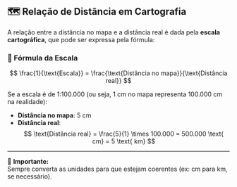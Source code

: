 ## 🗺️ Relação de Distância em Cartografia

A relação entre a distância no mapa e a distância real é dada pela **escala cartográfica**, que pode ser expressa pela fórmula:

### 📐 Fórmula da Escala

$$
\frac{1}{\text{Escala}} = \frac{\text{Distância no mapa}}{\text{Distância real}}
$$

Se a escala é de 1:100.000 (ou seja, 1 cm no mapa representa 100.000 cm na realidade):

- **Distância no mapa**: 5 cm  
- **Distância real**:  
  $$
  \text{Distância real} = \frac{5}{1} \times 100.000 = 500.000 \text{ cm} = 5 \text{ km}
  $$

---

📌 **Importante:**  
Sempre converta as unidades para que estejam coerentes (ex: cm para km, se necessário).
